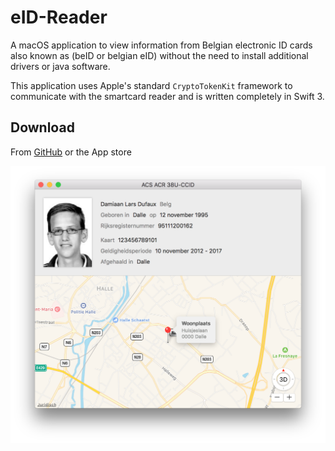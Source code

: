 # eID-Reader
A macOS application to view information from Belgian electronic ID cards also known as (beID or belgian eID) without the need to install additional drivers or java software.

This application uses Apple's standard `CryptoTokenKit` framework to communicate with the smartcard reader and is written completely in Swift 3.

## Download

From [GitHub](https://github.com/Dev1an/eID-Reader/releases/latest) or the App store

![screenshot](screenshot.png)

